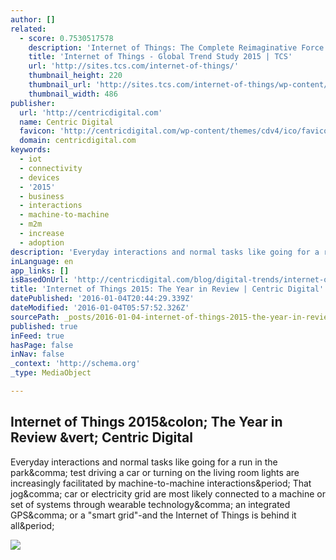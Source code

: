 ```yaml
---
author: []
related:
  - score: 0.7530517578
    description: 'Internet of Things: The Complete Reimaginative Force TCS Global Trend Study 2015 | #TCSIoT Technologically inclined companies, dealing in various products and services, are experiencing a significant improvement in business profits through the Internet of Things.'
    title: 'Internet of Things - Global Trend Study 2015 | TCS'
    url: 'http://sites.tcs.com/internet-of-things/'
    thumbnail_height: 220
    thumbnail_url: 'http://sites.tcs.com/internet-of-things/wp-content/uploads/ceo-final.jpg'
    thumbnail_width: 486
publisher:
  url: 'http://centricdigital.com'
  name: Centric Digital
  favicon: 'http://centricdigital.com/wp-content/themes/cdv4/ico/favicon.ico?v=2'
  domain: centricdigital.com
keywords:
  - iot
  - connectivity
  - devices
  - '2015'
  - business
  - interactions
  - machine-to-machine
  - m2m
  - increase
  - adoption
description: 'Everyday interactions and normal tasks like going for a run in the park, test driving a car or turning on the living room lights are increasingly facilitated by machine-to-machine interactions. That jog, car or electricity grid are most likely connected to a machine or set of systems through wearable technology, an integrated GPS, or a "smart grid"-and the Internet of Things is behind it all.'
inLanguage: en
app_links: []
isBasedOnUrl: 'http://centricdigital.com/blog/digital-trends/internet-of-things-2015-the-year-in-review/'
title: 'Internet of Things 2015: The Year in Review | Centric Digital'
datePublished: '2016-01-04T20:44:29.339Z'
dateModified: '2016-01-04T05:57:52.326Z'
sourcePath: _posts/2016-01-04-internet-of-things-2015-the-year-in-review-or-centric-digita.md
published: true
inFeed: true
hasPage: false
inNav: false
_context: 'http://schema.org'
_type: MediaObject

---
```

<article style=""><h1>Internet of Things 2015&amp;colon; The Year in Review &amp;vert; Centric Digital</h1><p>Everyday interactions and normal tasks like going for a run in the park&amp;comma; test driving a car or turning on the living room lights are increasingly facilitated by machine-to-machine interactions&amp;period; That jog&amp;comma; car or electricity grid are most likely connected to a machine or set of systems through wearable technology&amp;comma; an integrated GPS&amp;comma; or a "smart grid"-and the Internet of Things is behind it all&amp;period;</p><img src="http://centricdigital.com/wp-content/uploads/2015/12/internet-of-things-2015-year-in-review-infographic.png" /></article>